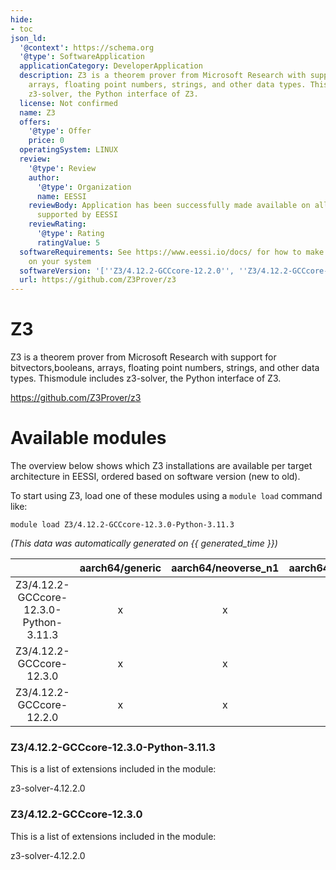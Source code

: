 ```yaml
---
hide:
- toc
json_ld:
  '@context': https://schema.org
  '@type': SoftwareApplication
  applicationCategory: DeveloperApplication
  description: Z3 is a theorem prover from Microsoft Research with support for bitvectors,booleans,
    arrays, floating point numbers, strings, and other data types. Thismodule includes
    z3-solver, the Python interface of Z3.
  license: Not confirmed
  name: Z3
  offers:
    '@type': Offer
    price: 0
  operatingSystem: LINUX
  review:
    '@type': Review
    author:
      '@type': Organization
      name: EESSI
    reviewBody: Application has been successfully made available on all architectures
      supported by EESSI
    reviewRating:
      '@type': Rating
      ratingValue: 5
  softwareRequirements: See https://www.eessi.io/docs/ for how to make EESSI available
    on your system
  softwareVersion: '[''Z3/4.12.2-GCCcore-12.2.0'', ''Z3/4.12.2-GCCcore-12.3.0'', ''Z3/4.12.2-GCCcore-12.3.0-Python-3.11.3'']'
  url: https://github.com/Z3Prover/z3
---
```


Z3
==


Z3 is a theorem prover from Microsoft Research with support for bitvectors,booleans, arrays, floating point numbers, strings, and other data types. Thismodule includes z3-solver, the Python interface of Z3.

https://github.com/Z3Prover/z3
# Available modules


The overview below shows which Z3 installations are available per target architecture in EESSI, ordered based on software version (new to old).

To start using Z3, load one of these modules using a `module load` command like:

```shell
module load Z3/4.12.2-GCCcore-12.3.0-Python-3.11.3
```

*(This data was automatically generated on {{ generated_time }})*

| |aarch64/generic|aarch64/neoverse_n1|aarch64/neoverse_v1|aarch64/nvidia/grace|x86_64/generic|x86_64/amd/zen2|x86_64/amd/zen3|x86_64/amd/zen4|x86_64/intel/cascadelake|x86_64/intel/haswell|x86_64/intel/icelake|x86_64/intel/sapphirerapids|x86_64/intel/skylake_avx512|
| :---: | :---: | :---: | :---: | :---: | :---: | :---: | :---: | :---: | :---: | :---: | :---: | :---: | :---: |
|Z3/4.12.2-GCCcore-12.3.0-Python-3.11.3|x|x|x|x|x|x|x|x|x|x|x|x|x|
|Z3/4.12.2-GCCcore-12.3.0|x|x|x|x|x|x|x|x|x|x|x|x|x|
|Z3/4.12.2-GCCcore-12.2.0|x|x|x|x|x|x|x|x|x|x|x|x|x|


### Z3/4.12.2-GCCcore-12.3.0-Python-3.11.3

This is a list of extensions included in the module:

z3-solver-4.12.2.0

### Z3/4.12.2-GCCcore-12.3.0

This is a list of extensions included in the module:

z3-solver-4.12.2.0